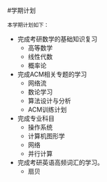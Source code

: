 #学期计划

	本学期计划如下：
- 完成考研数学的基础知识复习
	- 高等数学
	- 线性代数
	- 概率论
- 完成ACM相关专题的学习
	- 网络流
	- 数论学习
	- 算法设计与分析
	- ACM训练计划
- 完成专业科目
	- 操作系统
	- 计算机图形学
	- 网络
	- 并行计算
- 完成考研英语高频词汇的学习。
	- 扇贝
